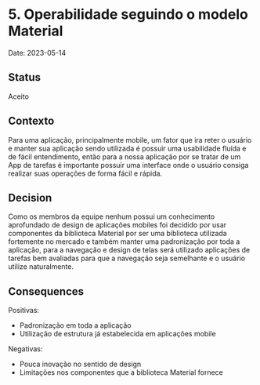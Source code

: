 # 5. Operabilidade seguindo o modelo Material

Date: 2023-05-14

## Status

Aceito

## Contexto

Para uma aplicação, principalmente mobile, um fator que ira reter o usuário e manter sua aplicação sendo utilizada é possuir uma usabilidade fluída e de fácil entendimento, então para a nossa aplicação por se tratar de um App de tarefas é importante possuir uma interface onde o usuário consiga realizar suas operações de forma fácil e rápida. 

## Decision

Como os membros da equipe nenhum possui um conhecimento aprofundado de design de aplicações mobiles foi decidido por usar componentes da biblioteca Material por ser uma biblioteca utilizada fortemente no mercado e também manter uma padronização por toda a aplicação, para a navegação e design de telas será utilizado aplicações de tarefas bem avaliadas para que a navegação seja semelhante e o usuário utilize naturalmente.

## Consequences

Positivas:
- Padronização em toda a aplicação
- Utilização de estrutura já estabelecida em aplicações mobile

Negativas: 
- Pouca inovação no sentido de design
- Limitações nos componentes que a biblioteca Material fornece

